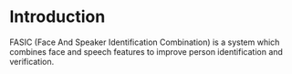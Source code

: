 

Introduction
===============
FASIC (Face And Speaker Identification Combination) is a system which combines face and speech features to improve person 
identification and verification. 



